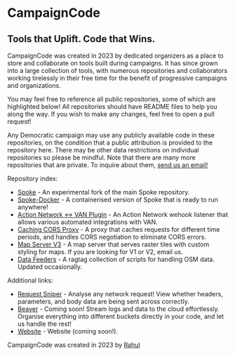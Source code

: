 # CampaignCode

## Tools that Uplift. Code that Wins.

CampaignCode was created in 2023 by dedicated organizers as a place to store and collaborate on tools built during campaigns. It has since grown into a large collection of tools, with numerous repositories and collaborators working tirelessly in their free time for the benefit of progressive campaigns and organizations.

You may feel free to reference all public repositories, some of which are highlighted below! All repositories should have README files to help you along the way. If you wish to make any changes, feel free to open a pull request!

Any Democratic campaign may use any publicly available code in these repositories, on the condition that a public attribution is provided to the repository here. There may be other data restrictions on individual repositories so please be mindful. Note that there are many more repositories that are private. To inquire about them, [send us an email!](mailto:admin@campaigncode.org)

Repository index:

- [Spoke](https://github.com/campaigncode/Spoke) - An experimental fork of the main Spoke repository.
- [Spoke-Docker](https://hub.docker.com/r/rar1871/spoke) - A containerised version of Spoke that is ready to run anywhere!
- [Action Network <-> VAN Plugin](https://github.com/campaigncode/action-network-van-trigger) - An Action Network wehook listener that allows various automated integrations with VAN.
- [Caching CORS Proxy](https://github.com/campaigncode/proxy) - A proxy that caches requests for different time periods, and handles CORS negotiation to eliminate CORS errors.
- [Map Server V3](https://github.com/campaigncode/map-server-v3) - A map server that serves raster tiles with custom styling for maps. If you are looking for V1 or V2, email us.
- [Data Feeders](https://github.com/campaigncode/data-feed) - A ragtag collection of scripts for handling OSM data. Updated occasionally.

Additional links:

- [Request Sniper](https://sniper.campaigncode.org/) - Analyse any network request! View whether headers, parameters, and body data are being sent across correctly.
- [Beaver](https://beaver-logs.com/) - Coming soon! Stream logs and data to the cloud effortlessly. Organise everything into different buckets directly in your code, and let us handle the rest!
- [Website](https://campaigncode.org/) - Website (coming soon!).

CampaignCode was created in 2023 by [Rahul](https://github.com/RahulR100?tab=repositories)
